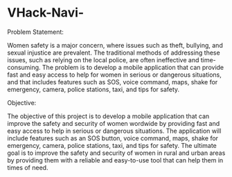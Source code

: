 # VHack-Navi-

Problem Statement:

Women safety is a major concern, where issues such as theft, bullying, and sexual injustice are prevalent. The traditional methods of addressing these issues, such as relying on the local police, are often ineffective and time-consuming. The problem is to develop a mobile application that can provide fast and easy access to help for women in serious or dangerous situations, and that includes features such as SOS, voice command, maps, shake for emergency, camera, police stations, taxi, and tips for safety.

Objective:

The objective of this project is to develop a mobile application that can improve the safety and security of women wordwide by providing fast and easy access to help in serious or dangerous situations. The application will include features such as an SOS button, voice command, maps, shake for emergency, camera, police stations, taxi, and tips for safety. The ultimate goal is to improve the safety and security of women in rural and urban areas by providing them with a reliable and easy-to-use tool that can help them in times of need.
